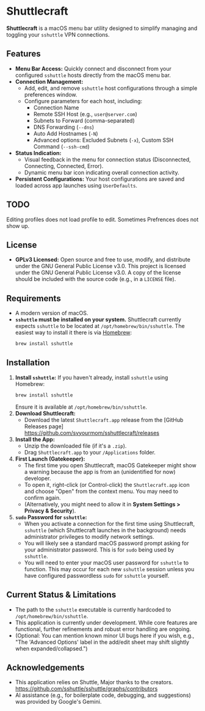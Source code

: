 # Shuttlecraft
**Shuttlecraft** is a macOS menu bar utility designed to simplify managing and toggling your `sshuttle` VPN connections.
## Features
* **Menu Bar Access:** Quickly connect and disconnect from your configured `sshuttle` hosts directly from the macOS menu bar.
* **Connection Management:**
    * Add, edit, and remove `sshuttle` host configurations through a simple preferences window.
    * Configure parameters for each host, including:
        * Connection Name
        * Remote SSH Host (e.g., `user@server.com`)
        * Subnets to Forward (comma-separated)
        * DNS Forwarding (`--dns`)
        * Auto Add Hostnames (`-N`)
        * Advanced options: Excluded Subnets (`-x`), Custom SSH Command (`--ssh-cmd`)
* **Status Indication:**
    * Visual feedback in the menu for connection status (Disconnected, Connecting, Connected, Error).
    * Dynamic menu bar icon indicating overall connection activity.   
* **Persistent Configurations:** Your host configurations are saved and loaded across app launches using `UserDefaults`.

## TODO 
Editing profiles does not load profile to edit. 
Sometimes Prefrences does not show up. 

## License
* **GPLv3 Licensed:** Open source and free to use, modify, and distribute under the GNU General Public License v3.0.
This project is licensed under the GNU General Public License v3.0. A copy of the license should be included with the source code (e.g., in a `LICENSE` file).


## Requirements
* A modern version of macOS.
* **`sshuttle` must be installed on your system.** Shuttlecraft currently expects `sshuttle` to be located at `/opt/homebrew/bin/sshuttle`. The easiest way to install it there is via [Homebrew](https://brew.sh/):
    ```bash
    brew install sshuttle
    ```


## Installation 
1.  **Install `sshuttle`:** If you haven't already, install `sshuttle` using Homebrew:
    ```bash
    brew install sshuttle
    ```
    Ensure it is available at `/opt/homebrew/bin/sshuttle`.
2.  **Download Shuttlecraft:**
    * Download the latest `Shuttlecraft.app` release from the [GitHub Releases page] https://github.com/svyourmom/sshuttlecraft/releases
3.  **Install the App:**
    * Unzip the downloaded file (if it's a `.zip`).
    * Drag `Shuttlecraft.app` to your `/Applications` folder.
4.  **First Launch (Gatekeeper):**
    * The first time you open Shuttlecraft, macOS Gatekeeper might show a warning because the app is from an (unidentified for now) developer.
    * To open it, right-click (or Control-click) the `Shuttlecraft.app` icon and choose "Open" from the context menu. You may need to confirm again.
    * (Alternatively, you might need to allow it in **System Settings > Privacy & Security**).
5.  **`sudo` Password for `sshuttle`:**
    * When you activate a connection for the first time using Shuttlecraft, `sshuttle` (which Shuttlecraft launches in the background) needs administrator privileges to modify network settings.
    * You will likely see a standard macOS password prompt asking for your administrator password. This is for `sudo` being used by `sshuttle`.
    * You will need to enter your macOS user password for `sshuttle` to function. This may occur for each new `sshuttle` session unless you have configured passwordless `sudo` for `sshuttle` yourself.


## Current Status & Limitations
* The path to the `sshuttle` executable is currently hardcoded to `/opt/homebrew/bin/sshuttle`.
* This application is currently under development. While core features are functional, further refinements and robust error handling are ongoing.
* (Optional: You can mention known minor UI bugs here if you wish, e.g., "The 'Advanced Options' label in the add/edit sheet may shift slightly when expanded/collapsed.")


## Acknowledgements
* This application relies on Shuttle, Major thanks to the creators. https://github.com/sshuttle/sshuttle/graphs/contributors
* AI assistance (e.g., for boilerplate code, debugging, and suggestions) was provided by Google's Gemini.
